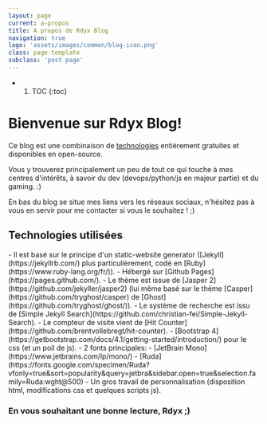 ```yaml
---
layout: page
current: a-propos
title: A propos de Rdyx Blog
navigation: true
logo: 'assets/images/common/blog-icon.png'
class: page-template
subclass: 'post page'
---
```


* 1. TOC
{:toc}
# Bienvenue sur Rdyx Blog! 

Ce blog est une combinaison de <a href="#technos">technologies</a> entièrement gratuites et disponibles en open-source.

Vous y trouverez principalement un peu de tout ce qui touche à mes centres d'intérêts, à savoir du dev (devops/python/js en majeur partie) et du gaming. :)

En bas du blog se situe mes liens vers les réseaux sociaux, n'hésitez pas à vous en servir pour me contacter si vous le souhaitez ! ;)


<h2 id="technos">Technologies utilisées </h2>
 - Il est basé sur le principe d'un static-website generator ([Jekyll](https://jekyllrb.com/) plus particulièrement, codé en [Ruby](https://www.ruby-lang.org/fr/)).
 - Hébergé sur [Github Pages](https://pages.github.com/).
 - Le thème est issue de [Jasper 2](https://github.com/jekyller/jasper2) (lui même basé sur le thème [Casper](https://github.com/tryghost/casper) de [Ghost](https://github.com/tryghost/ghost/)).
 - Le système de recherche est issu de [Simple Jekyll Search](https://github.com/christian-fei/Simple-Jekyll-Search).
 - Le compteur de visite vient de [Hit Counter](https://github.com/brentvollebregt/hit-counter).
 - [Bootstrap 4](https://getbootstrap.com/docs/4.1/getting-started/introduction/) pour le css (et un poil de js).
 - 2 fonts principales: 
   - [JetBrain Mono](https://www.jetbrains.com/lp/mono/)
   - [Ruda](https://fonts.google.com/specimen/Ruda?vfonly=true&sort=popularity&query=jetbra&sidebar.open=true&selection.family=Ruda:wght@500)
 - Un gros travail de personnalisation (disposition html, modifications css et quelques scripts js).

### En vous souhaitant une bonne lecture, Rdyx ;)
